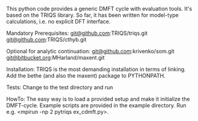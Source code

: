 This python code provides a generic DMFT cycle with evaluation tools. It's based on the TRIQS library. So far, it has been written for model-type calculations, i.e. no explicit DFT interface.

Mandatory Prerequisites:
git@github.com:TRIQS/triqs.git
git@github.com:TRIQS/cthyb.git

Optional for analytic continuation:
git@github.com:krivenko/som.git
git@bitbucket.org:MHarland/maxent.git

Installation:
TRIQS is the most demanding installation in terms of linking. Add the bethe (and also the maxent) package to PYTHONPATH.

Tests:
Change to the test directory and run <pytriqs run_tests.py>

HowTo:
The easy way is to load a provided setup and make it initialize the DMFT-cycle. Example scripts are provided in the example directory. Run e.g. <mpirun -np 2 pytriqs ex_cdmft.py>.